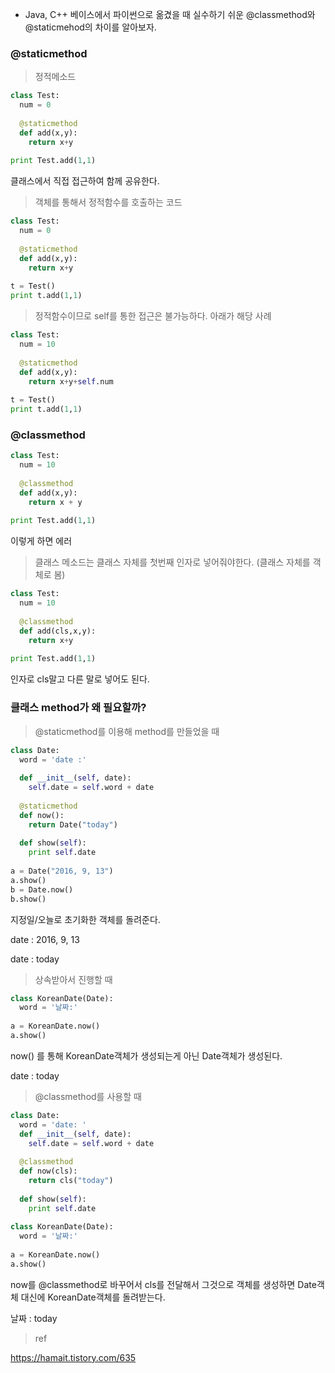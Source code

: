 - Java, C++ 베이스에서 파이썬으로 옮겼을 때 실수하기 쉬운 @classmethod와 @staticmehod의 차이를 알아보자.



### @staticmethod

> 정적메소드

```python
class Test:
  num = 0
  
  @staticmethod
  def add(x,y):
    return x+y
  
print Test.add(1,1)
```

클래스에서 직접 접근하여 함께 공유한다.



> 객체를 통해서 정적함수를 호출하는 코드

```python
class Test:
  num = 0
  
  @staticmethod
  def add(x,y):
    return x+y
  
t = Test()
print t.add(1,1)
```



> 정적함수이므로 self를 통한 접근은 불가능하다. 아래가 해당 사례

```python
class Test:
  num = 10
  
  @staticmethod
  def add(x,y):
    return x+y+self.num
  
t = Test()
print t.add(1,1)
```



### @classmethod

```python
class Test:
  num = 10
  
  @classmethod
  def add(x,y):
    return x + y
  
print Test.add(1,1)
```

이렇게 하면 에러



> 클래스 메소드는 클래스 자체를 첫번째 인자로 넣어줘야한다. (클래스 자체를 객체로 봄)

```python
class Test:
  num = 10
  
  @classmethod
  def add(cls,x,y):
    return x+y
  
print Test.add(1,1)
```

인자로 cls말고 다른 말로 넣어도 된다.



### 클래스 method가 왜 필요할까?

> @staticmethod를 이용해 method를 만들었을 때

```python
class Date:
  word = 'date :'
  
  def __init__(self, date):
    self.date = self.word + date
    
  @staticmethod
  def now():
    return Date("today")
  
  def show(self):
    print self.date
    
a = Date("2016, 9, 13")
a.show()
b = Date.now()
b.show()
```

지정일/오늘로 초기화한 객체를 돌려준다.

date : 2016, 9, 13

date : today

> 상속받아서 진행할 때

```python
class KoreanDate(Date):
  word = '날짜:'
  
a = KoreanDate.now()
a.show()
```

now() 를 통해 KoreanDate객체가 생성되는게 아닌 Date객체가 생성된다.

date : today

> @classmethod를 사용할 때

```python
class Date:
  word = 'date: '
  def __init__(self, date):
    self.date = self.word + date
    
  @classmethod
  def now(cls):
    return cls("today")
  
  def show(self):
    print self.date
    
class KoreanDate(Date):
  word = '날짜:'
  
a = KoreanDate.now()
a.show()
```

now를 @classmethod로 바꾸어서 cls를 전달해서 그것으로 객체를 생성하면 Date객체 대신에 KoreanDate객체를 돌려받는다.

날짜 : today



> ref

https://hamait.tistory.com/635

